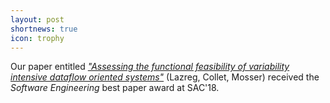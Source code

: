 ```yaml
---
layout: post
shortnews: true
icon: trophy
---
```


Our paper entitled [_"Assessing the functional feasibility of variability intensive dataflow oriented systems"_](https://hal.archives-ouvertes.fr/hal-01660057) (Lazreg, Collet, Mosser) received the _Software Engineering_ best paper award at SAC'18.
